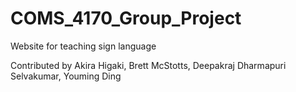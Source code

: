 # COMS_4170_Group_Project

Website for teaching sign language

Contributed by Akira Higaki, Brett McStotts, Deepakraj Dharmapuri Selvakumar, Youming Ding